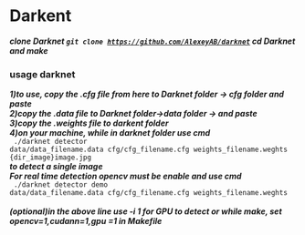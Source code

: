 # Darkent
***clone Darknet
<code>git clone https://github.com/AlexeyAB/darknet</code>
cd Darknet
and make***
### usage darknet
***1)to use, copy the .cfg file from here to Darknet folder -> cfg folder and paste***
<br>
***2)copy the .data file to Darknet folder->data folder -> and paste***
<br>
***3)copy the .weights file to darkent folder***
<br>
***4)on your machine, while in darknet folder use cmd***
<br>
<code> 
./darknet detector data/data_filename.data  cfg/cfg_filename.cfg weights_filename.weghts {dir_image}image.jpg
</code>
<br>***to detect a single image***
<br>
***For real time detection opencv must be enable and use cmd***
<br>
<code>
./darknet detector demo data/data_filename.data cfg/cfg_filename.cfg weights_filename.weghts
</code>
<br>
***(optional)in the above line use -i 1 for GPU to detect  or while make, set opencv=1,cudann=1,gpu =1 in Makefile***
